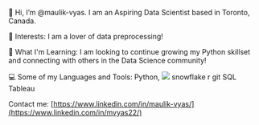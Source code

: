 <!-- ## Hi there 👋 -->

<!--
**maulik-vyas/maulik-vyas** is a ✨ _special_ ✨ repository because its `README.md` (this file) appears on your GitHub profile.

Here are some ideas to get you started:

- 🔭 I’m currently working on ...
- 🌱 I’m currently learning ...
- 👯 I’m looking to collaborate on ...
- 🤔 I’m looking for help with ...
- 💬 Ask me about ...
- 📫 How to reach me: ...
- 😄 Pronouns: ...
- ⚡ Fun fact: ...
-->

👋 Hi, I’m @maulik-vyas. I am an Aspiring Data Scientist based in Toronto, Canada.

👀 Interests: I am a lover of data preprocessing!

🌱 What I'm Learning: I am looking to continue growing my Python skillset and connecting with others in the Data Science community!

💻 Some of my Languages and Tools: Python, <img src="{(https://img.shields.io/badge/TensorFlow-FF6F00?style=for-the-badge&logo=tensorflow&logoColor=white)}" /> snowflake r git SQL Tableau

 Contact me: [https://www.linkedin.com/in/maulik-vyas/](https://www.linkedin.com/in/mvyas22/)
